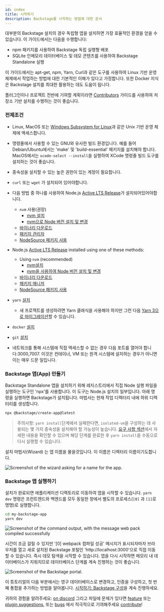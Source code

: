 ```yaml
---
id: index
title: 시작하기
description: Backstage를 시작하는 방법에 대한 문서
---
```


대부분의 Backstage 설치의 경우 독립형 앱을 설치하면 가장 효율적인 환경을 얻을 수 있습니다. 이 가이드에서는 다음을 수행합니다:

- npm 패키지를 사용하여 Backstage 독립 실행형 배포
- SQLite 인메모리 데이터베이스 및 데모 콘텐츠를 사용하여 Backstage Standalone 실행

이 가이드에서는 apt-get, npm, Yarn, Curl과 같은 도구를 사용하여 Linux 기반 운영 체제에서 작업하는 방법에 대한 기본적인 이해가 있다고 가정합니다. 
또한 Docker 지식은 Backstage 설치를 최대한 활용하는 데도 도움이 됩니다.

플러그인이나 프로젝트 전반에 기여할 계획이라면 [Contributors](https://github.com/backstage/backstage/blob/master/CONTRIBUTING.md) 가이드를 사용하여 저장소 기반 설치를 수행하는 것이 좋습니다.

### 전제조건

- Linux, MacOS 또는 [Windows Subsystem for Linux](https://docs.microsoft.com/en-us/windows/wsl/)과 같은 Unix 기반 운영 체제에 액세스합니다.
- 명령줄에서 사용할 수 있는 GNU와 유사한 빌드 환경입니다.
  예를 들어 Debian/Ubuntu에서는 'make' 및 'build-essential' 패키지를 설치해야 합니다.
  MacOS에서는 `xcode-select --install`을 실행하여 XCode 명령줄 빌드 도구를 설치하는 것이 좋습니다.
- 종속성을 설치할 수 있는 높은 권한이 있는 계정이 필요합니다.
- `curl` 또는 `wget` 가 설치되어 있어야합니다.
- 다음 방법 중 하나를 사용하여 Node.js [Active LTS Release](https://nodejs.org/en/blog/release/)가 설치되어있어야합니다.
   - `nvm` 사용(권장)
     - [nvm 설치](https://github.com/nvm-sh/nvm#install--update-script)
     - [nvm으로 Node 버전 설치 및 변경](https://nodejs.org/en/download/package-manager/#nvm)
   - [바이너리 다운로드](https://nodejs.org/en/download/)
   - [패키지 관리자](https://nodejs.org/en/download/package-manager/)
   - [NodeSource 패키지 사용](https://github.com/nodesource/distributions/blob/master/README.md)


- Node.js [Active LTS Release](https://nodejs.org/en/blog/release/) installed using one of these
  methods:
  - Using `nvm` (recommended)
    - [nvm설치](https://github.com/nvm-sh/nvm#install--update-script)
    - [nvm을 사용하여 Node 버전 설치 및 변경](https://nodejs.org/en/download/package-manager/#nvm)
  - [바이너리 다운로드](https://nodejs.org/en/download/)
  - [패키지 매니저](https://nodejs.org/en/download/package-manager/)
  - [NodeSource 패키지 사용](https://github.com/nodesource/distributions/blob/master/README.md)
- `yarn` [설치](https://classic.yarnpkg.com/en/docs/install)
   - 새 프로젝트를 생성하려면 Yarn 클래식을 사용해야 하지만 그런 다음 [Yarn 3으로 마이그레이션](../tutorials/yarn-migration.md)할 수 있습니다.
- `docker` [설치](https://docs.docker.com/engine/install/)
- `git` [설치](https://github.com/git-guides/install-git)
- 네트워크를 통해 시스템에 직접 액세스할 수 없는 경우 다음 포트를 열어야 합니다:3000,7007. 이것은 컨테이너, VM 또는 원격 시스템에 설치하는 경우가 아니면 이는 매우 드문 일입니다.

### Backstage 앱(App) 만들기

Backstage Standalone 앱을 설치하기 위해 레지스트리에서 직접 Node 실행 파일을 실행하는 도구인 'npx'를 사용합니다. 이 도구는 Node.js 설치의 일부입니다. 
아래 명령을 실행하면 Backstage가 설치됩니다. 마법사는 현재 작업 디렉터리 내에 하위 디렉터리를 생성합니다.

```bash
npx @backstage/create-app@latest
```

> 주의사항: `yarn install`단계에서 실패한다면, `isolated-vm`을 구성하는 데 사용되는 몇 가지 종속성을 설치해야 할 가능성이 높습니다. [요구 사항 섹션](https://github.com/laverdet/isolation-vm#requirements)에서 자세한 내용을 확인할 수 있으며 해당 단계를 완료한 후 `yarn install`을 수동으로 다시 실행할 수 있습니다.

설치 마법사(Wizard) 는 앱 이름을 물을것입니다. 이 이름은 디렉터리 이름이기도합니다.

![Screenshot of the wizard asking for a name for the app.](../assets/getting-started/wizard.png)

### Backstage 앱 실행하기

설치가 완료되면 애플리케이션 디렉토리로 이동하여 앱을 시작할 수 있습니다. `yarn dev` 명령은 프런트엔드와 백엔드를 모두 동일한 창에서 별도의 프로세스(`[0]` 과 `[1]`로 명명)로 실행합니다.

```bash
cd my-backstage-app
yarn dev
```

![Screenshot of the command output, with the message web pack compiled successfully](../assets/getting-started/startup.png)

시간이 조금 걸릴 수 있지만 '[0] webpack 컴파일 성공' 메시지가 표시되자마자 브라우저를 열고 새로 설치된 Backstage 포털인 'http://localhost:3000'으로 직접 이동할 수 있습니다.
즉시 데모 탐색을 시작할 수 있습니다. 앱을 다시 시작하면 메모리 내 데이터베이스가 지워지므로 데이터베이스 단계를 계속 진행하는 것이 좋습니다.

![Screenshot of the Backstage portal.](../assets/getting-started/portal.png)

이 튜토리얼의 다음 부분에서는 영구 데이터베이스로 변경하고, 인증을 구성하고, 첫 번째 통합을 추가하는 방법을 알아봅니다. [시작하기: Backstage 구성](configuration.md)을 계속 진행하세요.

귀하의 경험을 알려주세요: [on discord](https://discord.gg/backstage-687207715902193673)
그리고 파일에 문제가 있다면
[feature](https://github.com/backstage/backstage/issues/new?labels=help+wanted&template=feature_template.md)
또는
[plugin suggestions](https://github.com/backstage/backstage/issues/new?labels=plugin&template=plugin_template.md&title=%5BPlugin%5D+THE+PLUGIN+NAME),
또는
[bugs](https://github.com/backstage/backstage/issues/new?labels=bug&template=bug_template.md)
에서 적극적으로 기여해주세요
[contribute](https://github.com/backstage/backstage/blob/master/CONTRIBUTING.md)!

